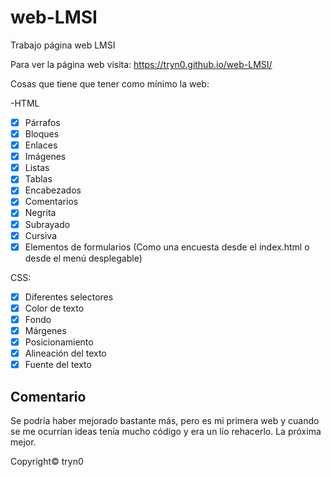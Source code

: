 # web-LMSI
Trabajo página web LMSI

Para ver la página web visita: https://tryn0.github.io/web-LMSI/

Cosas que tiene que tener como mínimo la web:

-HTML

- [x] Párrafos
- [x] Bloques
- [x] Enlaces
- [x] Imágenes
- [x] Listas
- [x] Tablas
- [x] Encabezados
- [x] Comentarios
- [x] Negrita
- [x] Subrayado
- [x] Cursiva
- [x] Elementos de formularios (Como una encuesta desde el index.html o desde el menú desplegable)

CSS:

- [x] Diferentes selectores
- [x] Color de texto
- [x] Fondo
- [x] Márgenes
- [x] Posicionamiento
- [x] Alineación del texto
- [x] Fuente del texto

## Comentario
Se podría haber mejorado bastante más, pero es mi primera web y cuando se me ocurrían ideas tenía mucho código y era un lío rehacerlo. La próxima mejor.



Copyright© tryn0